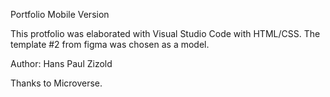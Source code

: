 Portfolio Mobile Version

This protfolio was elaborated with Visual Studio Code with HTML/CSS.
The template #2 from figma was chosen as a model.

Author: Hans Paul Zizold

Thanks to Microverse.
